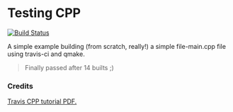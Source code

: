 # Testing CPP
[![Build Status](https://travis-ci.org/Jishanshaikh4/Project-testing-cpp.svg?branch=master)](https://travis-ci.org/Jishanshaikh4/Project-testing-cpp)

A simple example building (from scratch, really!) a simple file-main.cpp file using travis-ci and qmake.

> Finally passed after 14 builts ;)

### Credits
[Travis CPP tutorial PDF.](https://github.com/richelbilderbeek/travis_cpp_tutorial/blob/master/travis_cpp_tutorial.pdf)
